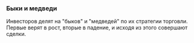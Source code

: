 ### Быки и медведи

Инвесторов делят на "быков" и "медведей" по их стратегии торговли. Первые верят в рост, вторые в падение, и исходя из этого совершают сделки.